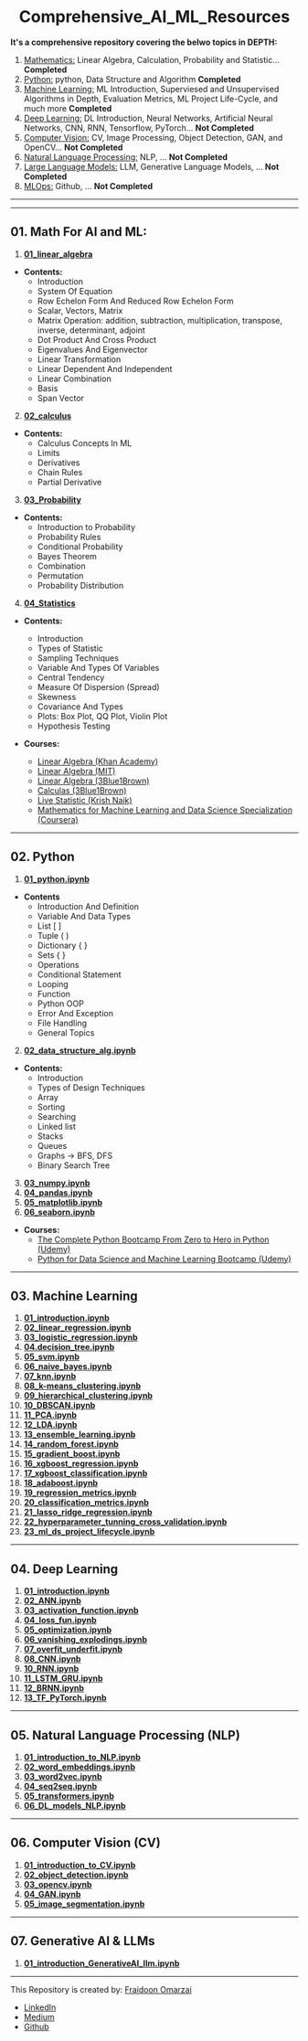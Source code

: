 <h1 align=center> Comprehensive_AI_ML_Resources </h1>

**It's a comprehensive repository covering the belwo topics in DEPTH:**

01. [Mathematics:]() Linear Algebra, Calculation, Probability and Statistic... **Completed**
02. [Python:]() python, Data Structure and Algorithm **Completed**
03. [Machine Learning:]() ML Introduction, Superviesed and Unsupervised Algorithms in Depth, Evaluation Metrics, ML Project Life-Cycle, and much more **Completed**
04. [Deep Learning:]() DL Introduction, Neural Networks, Artificial Neural Networks, CNN, RNN, Tensorflow, PyTorch... **Not Completed**
05. [Computer Vision:]() CV, Image Processing, Object Detection, GAN, and OpenCV... **Not Completed**
06. [Natural Language Processing:]() NLP, ... **Not Completed**
07. [Large Language Models:]() LLM, Generative Language Models, ... **Not Completed**
08. [MLOps:]() Github, ... **Not Completed**
------------------------------------------------------------------------
------------------------------------------------------------------------
## 01. Math For AI and ML:

1. [**01_linear_algebra**](https://github.com/FraidoonOmarzai/Comprehensive_AI_ML_RESOURCES/blob/main/01_math/01_linear_algebra.ipynb)
- **Contents:**
    - Introduction
    - System Of Equation
    - Row Echelon Form And Reduced Row Echelon Form
    - Scalar, Vectors, Matrix
    - Matrix Operation: addition, subtraction, multiplication, transpose, inverse, determinant, adjoint
    - Dot Product And Cross Product
    - Eigenvalues And Eigenvector
    - Linear Transformation
    - Linear Dependent And Independent
    - Linear Combination
    - Basis
    - Span Vector

2. [**02_calculus**](https://github.com/FraidoonOmarzai/Comprehensive_AI_ML_RESOURCES/blob/main/01_math/02_calculus.ipynb)
- **Contents:**
    - Calculus Concepts In ML
    - Limits
    - Derivatives
    - Chain Rules
    - Partial Derivative

3. [**03_Probability**](https://github.com/FraidoonOmarzai/Comprehensive_AI_ML_RESOURCES/blob/main/01_math/03_probability.ipynb)
- **Contents:**
    - Introduction to Probability
    - Probability Rules
    - Conditional Probability
    - Bayes Theorem
    - Combination
    - Permutation
    - Probability Distribution
    
4. [**04_Statistics**](https://github.com/FraidoonOmarzai/Comprehensive_AI_ML_RESOURCES/blob/main/01_math/04_statistics.ipynb)
- **Contents:**
    - Introduction
    - Types of Statistic
    - Sampling Techniques
    - Variable And Types Of Variables
    - Central Tendency
    - Measure Of Dispersion (Spread)
    - Skewness
    - Covariance And Types
    - Plots: Box Plot, QQ Plot, Violin Plot
    - Hypothesis Testing

- **Courses:**
    - [Linear Algebra (Khan Academy)](https://www.youtube.com/watch?v=xyAuNHPsq-g&list=PLFD0EB975BA0CC1E0&ab_channel=KhanAcademy)
    - [Linear Algebra (MIT)](https://www.youtube.com/watch?v=ZK3O402wf1c&list=PL49CF3715CB9EF31D&index=1&ab_channel=MITOpenCourseWare)
    - [Linear Algebra (3Blue1Brown)](https://www.youtube.com/watch?v=fNk_zzaMoSs&list=PLZHQObOWTQDPD3MizzM2xVFitgF8hE_ab&ab_channel=3Blue1Brown)
    - [Calculas (3Blue1Brown)](https://www.youtube.com/watch?v=WUvTyaaNkzM&list=PLZHQObOWTQDMsr9K-rj53DwVRMYO3t5Yr&ab_channel=3Blue1Brown)
    - [Live Statistic (Krish Naik)](https://www.youtube.com/watch?v=11unm2hmvOQ&list=PLZoTAELRMXVMgtxAboeAx-D9qbnY94Yay&ab_channel=KrishNaik)
    - [Mathematics for Machine Learning and Data Science Specialization (Coursera)](https://www.coursera.org/specializations/mathematics-for-machine-learning-and-data-science)
------------------------------------------------------------------------
## 02. Python

1. [**01_python.ipynb**](https://github.com/FraidoonOmarzai/Comprehensive_AI_ML_RESOURCES/blob/main/02_Python/01-python.ipynb)
- **Contents**
    - Introduction And Definition
    - Variable And Data Types
    - List [ ]
    - Tuple ( )
    - Dictionary { }
    - Sets { }
    - Operations
    - Conditional Statement
    - Looping
    - Function
    - Python OOP
    - Error And Exception
    - File Handling
    - General Topics


2. [**02_data_structure_alg.ipynb**](https://github.com/FraidoonOmarzai/Comprehensive_AI_ML_RESOURCES/blob/main/02_Python/02_data_structure_alg.ipynb)
- **Contents:**
    - Introduction
    - Types of Design Techniques
    - Array
    - Sorting
    - Searching
    - Linked list
    - Stacks
    - Queues
    - Graphs → BFS, DFS
    - Binary Search Tree

3. [**03_numpy.ipynb**]()
4. [**04_pandas.ipynb**]()
5. [**05_matplotlib.ipynb**]()
6. [**06_seaborn.ipynb**]()


- **Courses:**
    - [The Complete Python Bootcamp From Zero to Hero in Python (Udemy)](https://www.udemy.com/course/complete-python-bootcamp/?couponCode=LETSLEARNNOWPP)
    - [Python for Data Science and Machine Learning Bootcamp (Udemy)](https://www.udemy.com/course/python-for-data-science-and-machine-learning-bootcamp/?couponCode=LETSLEARNNOWPP)


------------------------------------------------------------------------
## 03. Machine Learning
1. [**01_introduction.ipynb**](https://github.com/FraidoonOmarzai/Comprehensive_AI_ML_RESOURCES/blob/main/03_ML/01_introduction.ipynb)
2. [**02_linear_regression.ipynb**](https://github.com/FraidoonOmarzai/Comprehensive_AI_ML_RESOURCES/blob/main/03_ML/02_linear_regression.ipynb)
3. [**03_logistic_regression.ipynb**](https://github.com/FraidoonOmarzai/Comprehensive_AI_ML_RESOURCES/blob/main/03_ML/03_logistic_regression.ipynb)
4. [**04.decision_tree.ipynb**](https://github.com/FraidoonOmarzai/Comprehensive_AI_ML_RESOURCES/blob/main/03_ML/04_decision_tree.ipynb)
5. [**05_svm.ipynb**](https://github.com/FraidoonOmarzai/Comprehensive_AI_ML_RESOURCES/blob/main/03_ML/05_svm.ipynb)
6. [**06_naive_bayes.ipynb**]()
7. [**07_knn.ipynb**]()
8. [**08_k-means_clustering.ipynb**]()
9. [**09_hierarchical_clustering.ipynb**]()
10. [**10_DBSCAN.ipynb**]()
11. [**11_PCA.ipynb**]()
12. [**12_LDA.ipynb**]()
13. [**13_ensemble_learning.ipynb**]()
14. [**14_random_forest.ipynb**]()
15. [**15_gradient_boost.ipynb**]()
16. [**16_xgboost_regression.ipynb**]()
17. [**17_xgboost_classification.ipynb**]()
18. [**18_adaboost.ipynb**]()
19. [**19_regression_metrics.ipynb**]()
20. [**20_classification_metrics.ipynb**]()
21. [**21_lasso_ridge_regression.ipynb**]()
22. [**22_hyperparameter_tunning_cross_validation.ipynb**]()
23. [**23_ml_ds_project_lifecycle.ipynb**]()
------------------------------------------------------------------------
## 04. Deep Learning
1. [**01_introduction.ipynb**]()
2. [**02_ANN.ipynb**]()
3. [**03_activation_function.ipynb**]()
4. [**04_loss_fun.ipynb**]()
5. [**05_optimization.ipynb**]()
6. [**06_vanishing_explodings.ipynb**]()
7. [**07_overfit_underfit.ipynb**]()
8. [**08_CNN.ipynb**]()
10. [**10_RNN.ipynb**]()
11. [**11_LSTM_GRU.ipynb**]()
12. [**12_BRNN.ipynb**]()
13. [**13_TF_PyTorch.ipynb**]()

------------------------------------------------------------------------
## 05. Natural Language Processing (NLP)
1. [**01_introduction_to_NLP.ipynb**]()
2. [**02_word_embeddings.ipynb**]()
3. [**03_word2vec.ipynb**]()
4. [**04_seq2seq.ipynb**]()
5. [**05_transformers.ipynb**]()
6. [**06_DL_models_NLP.ipynb**]()


------------------------------------------------------------------------
## 06. Computer Vision (CV)

1. [**01_introduction_to_CV.ipynb**]()
2. [**02_object_detection.ipynb**]()
3. [**03_opencv.ipynb**]()
4. [**04_GAN.ipynb**]()
5. [**05_image_segmentation.ipynb**]()


------------------------------------------------------------------------

## 07. Generative AI & LLMs

1. [**01_introduction_GenerativeAI_llm.ipynb**]()


------------------------------------------------------------------------



This Repository is created by: [Fraidoon Omarzai](https://github.com/FraidoonOmarzai)
- [LinkedIn](inkedin.com/in/fraidoon-omarzai-8592131b4/)
- [Medium](https://medium.com/@fraidoonomarzai99)
- [Github](github.com/FraidoonOmarzai)
